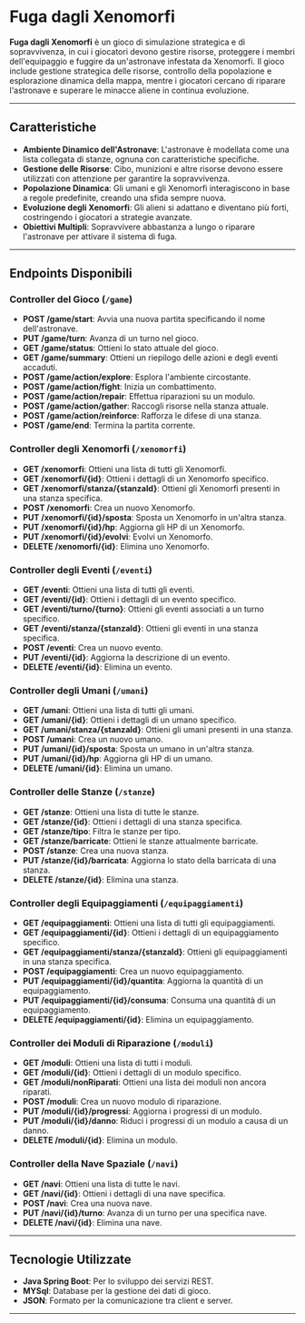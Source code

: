 # Fuga dagli Xenomorfi

**Fuga dagli Xenomorfi** è un gioco di simulazione strategica e di sopravvivenza, in cui i giocatori devono gestire risorse, proteggere i membri dell'equipaggio e fuggire da un'astronave infestata da Xenomorfi. Il gioco include gestione strategica delle risorse, controllo della popolazione e esplorazione dinamica della mappa, mentre i giocatori cercano di riparare l'astronave e superare le minacce aliene in continua evoluzione.

---

## Caratteristiche

- **Ambiente Dinamico dell'Astronave**: L'astronave è modellata come una lista collegata di stanze, ognuna con caratteristiche specifiche.
- **Gestione delle Risorse**: Cibo, munizioni e altre risorse devono essere utilizzati con attenzione per garantire la sopravvivenza.
- **Popolazione Dinamica**: Gli umani e gli Xenomorfi interagiscono in base a regole predefinite, creando una sfida sempre nuova.
- **Evoluzione degli Xenomorfi**: Gli alieni si adattano e diventano più forti, costringendo i giocatori a strategie avanzate.
- **Obiettivi Multipli**: Sopravvivere abbastanza a lungo o riparare l'astronave per attivare il sistema di fuga.

---

## Endpoints Disponibili

### Controller del Gioco (`/game`)
- **POST /game/start**: Avvia una nuova partita specificando il nome dell'astronave.
- **PUT /game/turn**: Avanza di un turno nel gioco.
- **GET /game/status**: Ottieni lo stato attuale del gioco.
- **GET /game/summary**: Ottieni un riepilogo delle azioni e degli eventi accaduti.
- **POST /game/action/explore**: Esplora l'ambiente circostante.
- **POST /game/action/fight**: Inizia un combattimento.
- **POST /game/action/repair**: Effettua riparazioni su un modulo.
- **POST /game/action/gather**: Raccogli risorse nella stanza attuale.
- **POST /game/action/reinforce**: Rafforza le difese di una stanza.
- **POST /game/end**: Termina la partita corrente.

### Controller degli Xenomorfi (`/xenomorfi`)
- **GET /xenomorfi**: Ottieni una lista di tutti gli Xenomorfi.
- **GET /xenomorfi/{id}**: Ottieni i dettagli di un Xenomorfo specifico.
- **GET /xenomorfi/stanza/{stanzaId}**: Ottieni gli Xenomorfi presenti in una stanza specifica.
- **POST /xenomorfi**: Crea un nuovo Xenomorfo.
- **PUT /xenomorfi/{id}/sposta**: Sposta un Xenomorfo in un'altra stanza.
- **PUT /xenomorfi/{id}/hp**: Aggiorna gli HP di un Xenomorfo.
- **PUT /xenomorfi/{id}/evolvi**: Evolvi un Xenomorfo.
- **DELETE /xenomorfi/{id}**: Elimina uno Xenomorfo.

### Controller degli Eventi (`/eventi`)
- **GET /eventi**: Ottieni una lista di tutti gli eventi.
- **GET /eventi/{id}**: Ottieni i dettagli di un evento specifico.
- **GET /eventi/turno/{turno}**: Ottieni gli eventi associati a un turno specifico.
- **GET /eventi/stanza/{stanzaId}**: Ottieni gli eventi in una stanza specifica.
- **POST /eventi**: Crea un nuovo evento.
- **PUT /eventi/{id}**: Aggiorna la descrizione di un evento.
- **DELETE /eventi/{id}**: Elimina un evento.

### Controller degli Umani (`/umani`)
- **GET /umani**: Ottieni una lista di tutti gli umani.
- **GET /umani/{id}**: Ottieni i dettagli di un umano specifico.
- **GET /umani/stanza/{stanzaId}**: Ottieni gli umani presenti in una stanza.
- **POST /umani**: Crea un nuovo umano.
- **PUT /umani/{id}/sposta**: Sposta un umano in un'altra stanza.
- **PUT /umani/{id}/hp**: Aggiorna gli HP di un umano.
- **DELETE /umani/{id}**: Elimina un umano.

### Controller delle Stanze (`/stanze`)
- **GET /stanze**: Ottieni una lista di tutte le stanze.
- **GET /stanze/{id}**: Ottieni i dettagli di una stanza specifica.
- **GET /stanze/tipo**: Filtra le stanze per tipo.
- **GET /stanze/barricate**: Ottieni le stanze attualmente barricate.
- **POST /stanze**: Crea una nuova stanza.
- **PUT /stanze/{id}/barricata**: Aggiorna lo stato della barricata di una stanza.
- **DELETE /stanze/{id}**: Elimina una stanza.

### Controller degli Equipaggiamenti (`/equipaggiamenti`)
- **GET /equipaggiamenti**: Ottieni una lista di tutti gli equipaggiamenti.
- **GET /equipaggiamenti/{id}**: Ottieni i dettagli di un equipaggiamento specifico.
- **GET /equipaggiamenti/stanza/{stanzaId}**: Ottieni gli equipaggiamenti in una stanza specifica.
- **POST /equipaggiamenti**: Crea un nuovo equipaggiamento.
- **PUT /equipaggiamenti/{id}/quantita**: Aggiorna la quantità di un equipaggiamento.
- **PUT /equipaggiamenti/{id}/consuma**: Consuma una quantità di un equipaggiamento.
- **DELETE /equipaggiamenti/{id}**: Elimina un equipaggiamento.

### Controller dei Moduli di Riparazione (`/moduli`)
- **GET /moduli**: Ottieni una lista di tutti i moduli.
- **GET /moduli/{id}**: Ottieni i dettagli di un modulo specifico.
- **GET /moduli/nonRiparati**: Ottieni una lista dei moduli non ancora riparati.
- **POST /moduli**: Crea un nuovo modulo di riparazione.
- **PUT /moduli/{id}/progressi**: Aggiorna i progressi di un modulo.
- **PUT /moduli/{id}/danno**: Riduci i progressi di un modulo a causa di un danno.
- **DELETE /moduli/{id}**: Elimina un modulo.

### Controller della Nave Spaziale (`/navi`)
- **GET /navi**: Ottieni una lista di tutte le navi.
- **GET /navi/{id}**: Ottieni i dettagli di una nave specifica.
- **POST /navi**: Crea una nuova nave.
- **PUT /navi/{id}/turno**: Avanza di un turno per una specifica nave.
- **DELETE /navi/{id}**: Elimina una nave.

---

## Tecnologie Utilizzate
- **Java Spring Boot**: Per lo sviluppo dei servizi REST.
- **MYSql**: Database per la gestione dei dati di gioco.
- **JSON**: Formato per la comunicazione tra client e server.

---
